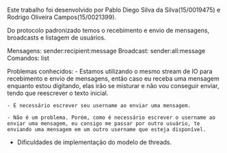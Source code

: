 Este trabalho foi desenvolvido por Pablo Diego Silva da Silva(15/0019475) e Rodrigo Oliveira Campos(15/0021399).

Do protocolo padronizado temos o recebimento e envio de mensagens, broadcasts e listagem de usuários.

Mensagens:
    sender:recipient:message
Broadcast:
    sender:all:message
Comandos:
    list

Problemas conhecidos:
    - Estamos utilizando o mesmo stream de IO para recebimento e envio de mensagens, então caso eu receba uma mensagem enquanto estou digitando, elas irão se misturar e não vou conseguir enviar, tendo que reescrever o texto inicial.

    - É necessário escrever seu username ao enviar uma mensagem.

    - Não é um problema. Porém, como é necessário escrever o username ao enviar uma mensagem, eu consigo me passar por outro usuário, te enviando uma mensagem em um outro username que esteja disponível.


 - Dificuldades de implementação do modelo de threads.
